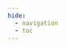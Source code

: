 ```yaml
---
hide:
  - navigation
  - toc
---
```

<style>
    .md-typeset h1,
    .md-content__button {
        display: none;
    }
    .md-main__inner {
        max-width: 100%; /* or 100%, if you want to stretch to full-width */
        margin-top: 0;
    }
    .md-content__inner {
        margin: 0;
        padding-top: 0;
    }
    .md-content__inner > p {
        margin: 0;
    }
    .md-content__inner::before {
        display: none;
    }
    .md-footer__inner {
        display: none;
    }
    .md-footer__inner:not([hidden]) {
        display: none;
    }
</style>
<rapi-doc 
    spec-url="/api/openapi.json"
    theme = "dark"
    show-header = "false"
    show-info = "false"
    allow-authentication = "true"
    allow-server-selection = "true"
    allow-api-list-style-selection = "true"
    theme = "dark"
    render-style = "focused"
    bg-color="#1e2129"
    primary-color="#a47bea"
    regular-font="Roboto"
    mono-font="Roboto Mono"
    show-method-in-nav-bar="as-colored-text">
    <img slot="logo" style="display: none"/>
</rapi-doc>
<script 
    type="module" 
    src="https://unpkg.com/rapidoc/dist/rapidoc-min.js"
></script>

